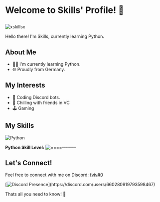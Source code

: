 # Welcome to Skills' Profile! 👋<p align="right">
  <img align="center" src="https://komarev.com/ghpvc/?username=xskillsx&label=Profile%20views&color=0e75b6&style=flat" alt="xskillsx"/>
</p>

Hello there! I'm Skills, currently learning Python.

## About Me
- 👨‍💻 I'm currently learning Python.
- 🌐 Proudly from Germany.

## My Interests
- 🤖 Coding Discord bots.
- 🎤 Chilling with friends in VC
- 🕹️ Gaming
  
## My Skills
![Python](https://img.shields.io/badge/Python-3670A0?style=for-the-badge&logo=python&logoColor=white)

**Python Skill Level:** ![====-------](https://progress-bar.dev/15/)

## Let's Connect!
Feel free to connect with me on Discord: [fviv#0](https://discord.com/users/660280919793598467)

[![Discord Presence](https://lanyard-profile-readme.vercel.app/api/660280919793598467?theme=light&bg=809ecf&animated=false&hideDiscrim=true&borderRadius=30px&idleMessage=Probably%20doing%20something%20else...)](https://discord.com/users/660280919793598467)

Thats all you need to know! 🚀
